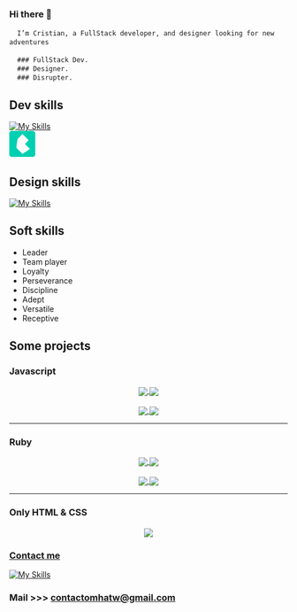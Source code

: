  ### Hi there 👋     
      I’m Cristian, a FullStack developer, and designer looking for new adventures
        
      ### FullStack Dev.
      ### Designer.
      ### Disrupter.

## Dev skills
[![My Skills](https://skillicons.dev/icons?i=html,css,sass,bootstrap,js,react,ruby,rails,vite,postgres,git)](https://skillicons.dev)  
<img src="./assets/bulma.png" style="width:47px"></img>
## Design skills
[![My Skills](https://skillicons.dev/icons?i=ae,ai,ps,pr,figma)](https://skillicons.dev)
## Soft skills

- Leader
- Team player
- Loyalty
- Perseverance
- Discipline
- Adept
- Versatile
- Receptive

## Some projects
### Javascript
<div align="center">
<a href="https://github.com/mhatw/contacts">
  <img align="center" src="https://github-readme-stats.vercel.app/api/pin/?username=mhatw&repo=contacts" />
</a>
<a href="https://github.com/mhatw/todoList-js">
  <img align="center" src="https://github-readme-stats.vercel.app/api/pin/?username=mhatw&repo=todoList-js" />
</a>
</div>

<br>

<div align="center">
<a href="https://github.com/mhatw/codeEditor">
  <img align="center" src="https://github-readme-stats.vercel.app/api/pin/?username=mhatw&repo=codeEditor" />
</a>
  <a href="https://github.com/mhatw/contacts">
  <img align="center" src="https://github-readme-stats.vercel.app/api/pin/?username=mhatw&repo=contacts" />
</a>
</div>

---

### Ruby
<div align="center">
<a href="https://github.com/mhatw/CLIvia-generator">
  <img align="center" src="https://github-readme-stats.vercel.app/api/pin/?username=mhatw&repo=CLIvia-generator" />
</a>
<a href="https://github.com/mhatw/Expensable-CLI">
  <img align="center" src="https://github-readme-stats.vercel.app/api/pin/?username=mhatw&repo=Expensable-CLI" />
</a>
</div>

<br>

<div align="center">
<a href="https://github.com/mhatw/CLIn-Boards">
  <img align="center" src="https://github-readme-stats.vercel.app/api/pin/?username=mhatw&repo=CLIn-Boards" />
</a>
  <a href="https://github.com/mhatw/Pokemon-Ruby">
  <img align="center" src="https://github-readme-stats.vercel.app/api/pin/?username=mhatw&repo=Pokemon-Ruby" />
</a>
</div>

---

### Only HTML & CSS
<div align="center">
<a href="https://github.com/mhatw/Blog-website">
  <img align="center" src="https://github-readme-stats.vercel.app/api/pin/?username=mhatw&repo=Blog-website" />
<!-- </a>|
<a href="https://github.com/mhatw/Expensable-CLI">
  <img align="center" src="https://github-readme-stats.vercel.app/api/pin/?username=mhatw&repo=Expensable-CLI" />
</a> -->
</div>
<!-- 
<br>

<div align="center">
<a href="https://github.com/mhatw/CLIn-Boards">
  <img align="center" src="https://github-readme-stats.vercel.app/api/pin/?username=mhatw&repo=CLIn-Boards" />
</a>|
  <a href="https://github.com/mhatw/Pokemon-Ruby">
  <img align="center" src="https://github-readme-stats.vercel.app/api/pin/?username=mhatw&repo=Pokemon-Ruby" />
</a> -->
</div>

### Contact me
<!-- <p align="center">
 <a href="https://en.wikipedia.org/wiki/Hobbit#Lifestyle" title="Hobbit lifestyles">
  <a href="https://skillicons.dev">
    <img src="https://skillicons.dev/icons?i=linkedin" />
  </a>
 </a>
</p> -->

[![My Skills](https://skillicons.dev/icons?i=linkedin)](https://www.linkedin.com/in/mhatw/)   
### Mail >>> contactomhatw@gmail.com
